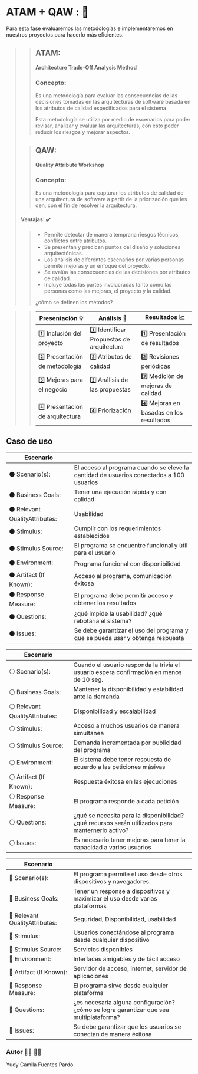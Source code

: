 # ATAM + QAW : 📃

Para esta fase evaluaremos las metodologías e implementaremos en nuestros proyectos para hacerlo más eficientes. 

>> ## ATAM:
>> **Architecture  Trade-Off  Analysis  Method** 
>> 
>> ### Concepto: 
>> Es una metodología para evaluar las consecuencias de las decisiones tomadas en las arquitecturas de software basada en los atributos de calidad especificados para el sistema
>> 
>> Esta metodología se utiliza por medio de escenarios para poder revisar, analizar y evaluar las arquitecturas, con esto poder reducir los riesgos y mejorar aspectos. 
>
>> ## QAW:
>> **Quality Attribute Workshop**
>> 
>> ### Concepto: 
>> Es una metodología para capturar los atributos de calidad de una arquitectura de software a partir de la priorización que les den, con el fin de resolver la arquitectura.
>> 
>> 
> #### Ventajas: ✔️
>>- Permite detectar de manera temprana riesgos técnicos, conflictos entre atributos.
>>- Se presentan y predicen puntos del diseño y soluciones arquitectónicas.
>>- Los análisis de diferentes escenarios por varias personas permite mejoras y un enfoque del proyecto.
>>- Se evalúa las consecuencias de las decisiones por atributos de calidad.
>>- Incluye todas las partes involucradas tanto como las personas como las mejoras, el proyecto y la calidad.
>>
>> ¿cómo se definen los métodos? 

>>| Presentación 💡                            | Análisis 🔎                              | Resultados 📈                           |
>>|-------------------------------------------|------------------------------------------ |-------------------------------------    |
>>| 1️⃣ Inclusión del proyecto                 | 1️⃣ Identificar Propuestas de arquitectura| 1️⃣ Presentación de resultados           | 
>>| 2️⃣ Presentación de metodología            | 2️⃣ Atributos de calidad                  | 2️⃣ Revisiones periódicas                | 
>>| 3️⃣ Mejoras para el negocio                | 3️⃣ Análisis de las propuestas            | 3️⃣ Medición de mejoras de calidad       |
>>| 4️⃣ Presentación de arquitectura           | 4️⃣ Priorización                          | 4️⃣ Mejoras en basadas en los resultados | 
>>

## Caso de uso 


| Escenario                                   |                                           |
|-------------------------------------------- |------------------------------------------ |
| ⚫ Scenario(s):                                | El acceso al programa cuando se eleve la cantidad de usuarios conectados a 100 usuarios | 
| ⚫ Business Goals:                             | Tener una ejecución rápida y con calidad.     | 
| ⚫ Relevant QualityAttributes:                 | Usabilidad                                    |
| ⚫ Stimulus:                                   | Cumplir con los requerimientos establecidos   | 
| ⚫ Stimulus Source:                            | El programa se encuentre funcional y útil para el usuario | 
| ⚫ Environment:                                | Programa funcional con disponibilidad      |
| ⚫ Artifact (If Known):                        | Acceso al programa, comunicación éxitosa  |
| ⚫ Response Measure:                           | El programa debe permitir acceso y obtener los resultados  |
| ⚫ Questions:                                  | ¿qué impide la usabilidad? ¿qué rebotaria el sistema?      |
| ⚫ Issues:                                     | Se debe garantizar el uso del programa y que se pueda usar y obtenga respuesta |
 
 



| Escenario                                   |                                           |
|-------------------------------------------- |------------------------------------------ |
| ⚪ Scenario(s):                                | Cuando el usuario responda la trivia el usuario espera confirmación en menos de 10 seg.| 
| ⚪ Business Goals:                             | Mantener la disponibilidad y estabilidad ante la demanda          | 
| ⚪ Relevant QualityAttributes:                 | Disponibilidad y escalabilidad                    |
| ⚪ Stimulus:                                   | Acceso a muchos usuarios de manera simultanea  |
| ⚪ Stimulus Source:                            | Demanda incrementada por publicidad del programa | 
| ⚪ Environment:                                | El sistema debe tener respuesta de acuerdo a las peticiones másivas |
| ⚪ Artifact (If Known):                        | Respuesta éxitosa en las ejecuciones      |
| ⚪ Response Measure:                           | El programa responde a cada petición      |
| ⚪ Questions:                                  | ¿qué se necesita para la disponibilidad? ¿qué recursos serán utilizados para manternerlo activo?|
| ⚪ Issues:                                     | Es necesario tener mejoras para tener la capacidad a varios usuarios |

| Escenario                                   |                                           |
|-------------------------------------------- |------------------------------------------ |
| 🔵 Scenario(s):                                | El programa permite el uso desde otros dispositivos y navegadores. | 
| 🔵 Business Goals:                             | Tener un response a dispositivos y maximizar el uso desde varias plataformas | 
| 🔵 Relevant QualityAttributes:                 | Seguridad, Disponibilidad, usabilidad  |
| 🔵 Stimulus:                                   | Usuarios conectándose al programa desde cualquier dispositivo  | 
| 🔵 Stimulus Source:                            | Servicios disponibles     | 
| 🔵 Environment:                                | Interfaces amigables y de fácil acceso    |
| 🔵 Artifact (If Known):                        | Servidor de acceso, internet, servidor de aplicaciones   |
| 🔵 Response Measure:                           | El programa sirve desde cualquier plataforma  |
| 🔵 Questions:                                  | ¿es necesaria alguna configuración? ¿cómo se logra garantizar que sea multiplataforma?  |
| 🔵 Issues:                                     | Se debe garantizar que los usuarios se conectan de manera éxitosa        |
 


### Autor  👩‍🎓 👩‍💻
  Yudy Camila Fuentes Pardo
  
